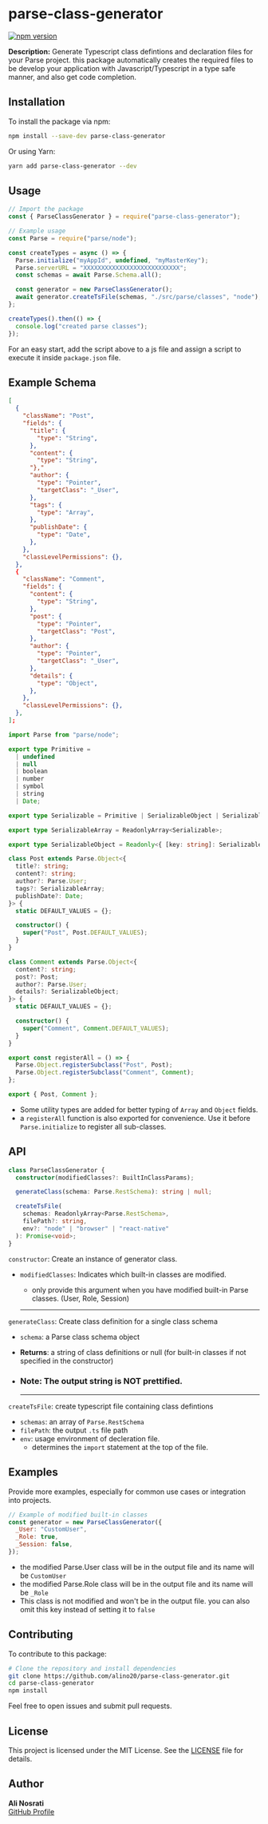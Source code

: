 # parse-class-generator

[![npm version](https://badge.fury.io/js/parse-class-generator.svg)](https://badge.fury.io/js/parse-class-generator)

**Description:**
Generate Typescript class defintions and declaration files for your Parse project. this package automatically creates the required files to be develop your application with Javascript/Typescript in a type safe manner, and also get code completion.

## Installation

To install the package via npm:

```bash
npm install --save-dev parse-class-generator
```

Or using Yarn:

```bash
yarn add parse-class-generator --dev
```

## Usage

```javascript
// Import the package
const { ParseClassGenerator } = require("parse-class-generator");

// Example usage
const Parse = require("parse/node");

const createTypes = async () => {
  Parse.initialize("myAppId", undefined, "myMasterKey");
  Parse.serverURL = "XXXXXXXXXXXXXXXXXXXXXXXXXXX";
  const schemas = await Parse.Schema.all();

  const generator = new ParseClassGenerator();
  await generator.createTsFile(schemas, "./src/parse/classes", "node");
};

createTypes().then(() => {
  console.log("created parse classes");
});
```

For an easy start, add the script above to a js file and assign a script to execute it inside `package.json` file.

## Example Schema

```json
[
  {
    "className": "Post",
    "fields": {
      "title": {
        "type": "String",
      },
      "content": {
        "type": "String",
      "},"
      "author": {
        "type": "Pointer",
        "targetClass": "_User",
      },
      "tags": {
        "type": "Array",
      },
      "publishDate": {
        "type": "Date",
      },
    },
    "classLevelPermissions": {},
  },
  {
    "className": "Comment",
    "fields": {
      "content": {
        "type": "String",
      },
      "post": {
        "type": "Pointer",
        "targetClass": "Post",
      },
      "author": {
        "type": "Pointer",
        "targetClass": "_User",
      },
      "details": {
        "type": "Object",
      },
    },
    "classLevelPermissions": {},
  },
];
```

```typescript
import Parse from "parse/node";

export type Primitive =
  | undefined
  | null
  | boolean
  | number
  | symbol
  | string
  | Date;

export type Serializable = Primitive | SerializableObject | SerializableArray;

export type SerializableArray = ReadonlyArray<Serializable>;

export type SerializableObject = Readonly<{ [key: string]: Serializable }>;

class Post extends Parse.Object<{
  title?: string;
  content?: string;
  author?: Parse.User;
  tags?: SerializableArray;
  publishDate?: Date;
}> {
  static DEFAULT_VALUES = {};

  constructor() {
    super("Post", Post.DEFAULT_VALUES);
  }
}

class Comment extends Parse.Object<{
  content?: string;
  post?: Post;
  author?: Parse.User;
  details?: SerializableObject;
}> {
  static DEFAULT_VALUES = {};

  constructor() {
    super("Comment", Comment.DEFAULT_VALUES);
  }
}

export const registerAll = () => {
  Parse.Object.registerSubclass("Post", Post);
  Parse.Object.registerSubclass("Comment", Comment);
};

export { Post, Comment };
```

- Some utility types are added for better typing of `Array` and `Object` fields.
- a `registerAll` function is also exported for convenience. Use it before `Parse.initialize` to register all sub-classes.

## API

```typescript
class ParseClassGenerator {
  constructor(modifiedClasses?: BuiltInClassParams);

  generateClass(schema: Parse.RestSchema): string | null;

  createTsFile(
    schemas: ReadonlyArray<Parse.RestSchema>,
    filePath?: string,
    env?: "node" | "browser" | "react-native"
  ): Promise<void>;
}
```

`constructor`: Create an instance of generator class.

- `modifiedClasses`: Indicates which built-in classes are modified.

  - only provide this argument when you have modified built-in Parse classes. (User, Role, Session)

  ***

`generateClass`: Create class definition for a single class schema

- `schema`: a Parse class schema object
- **Returns**: a string of class definitions or null (for built-in classes if not specified in the constructor)
- ### Note: The output string is NOT prettified.

  ***

`createTsFile`: create typescript file containing class defintions

- `schemas`: an array of `Parse.RestSchema`
- `filePath`: the output `.ts` file path
- `env`: usage environment of decleration file.
  - determines the `import` statement at the top of the file.

## Examples

Provide more examples, especially for common use cases or integration into projects.

```javascript
// Example of modified built-in classes
const generator = new ParseClassGenerator({
  _User: "CustomUser",
  _Role: true,
  _Session: false,
});
```

- the modified Parse.User class will be in the output file and its name will be `CustomUser`
- the modified Parse.Role class will be in the output file and its name will be `_Role`
- This class is not modified and won't be in the output file. you can also omit this key instead of setting it to `false`

## Contributing

To contribute to this package:

```bash
# Clone the repository and install dependencies
git clone https://github.com/alino20/parse-class-generator.git
cd parse-class-generator
npm install
```

Feel free to open issues and submit pull requests.

## License

This project is licensed under the MIT License. See the [LICENSE](LICENSE) file for details.

## Author

**Ali Nosrati**  
[GitHub Profile](https://github.com/alino20)
